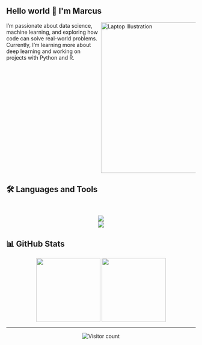 ## Hello world 👋 I'm Marcus


<div style="overflow: auto;">
  <span style="float: left; width: 50%;">
    I’m passionate about data science, machine learning, and exploring how code can solve real-world problems.  
    Currently, I’m learning more about deep learning and working on projects with Python and R.  
  </span>
  <span style="float: right; width: 50%;">
  <img src="https://raw.githubusercontent.com/MicaelliMedeiros/micaellimedeiros/master/image/computer-illustration.png" width="400px" alt="Laptop Illustration">    
  </span>
</div>
<div style="clear: both;"></div>



<!--div align="left">
  <p>Visitor count</p>
  <img src="https://hits.sh/github.com/MarcusOlesen.svg?style=flat-square&label=Visitors" alt="Visitor count" />
</div>


<!--img src="https://github-readme-stats.vercel.app/api?username=MarcusOlesen&show_icons=true&count_private=true" min-width="400px" max-width="400px" width="400px" align="middle" alt="Stats"--> 

<!--img src="https://github-readme-stats.vercel.app/api/top-langs/?username=MarcusOlesen&layout=compact&theme=radical&hide_border=true&bg_color=0D1117&title_color=58A6FF&text_color=FFFFFF" width="400px" align="middle" alt="langs"/-->



## 🛠️ Languages and Tools

<br>
<p align="center">
  <img src="https://skillicons.dev/icons?i=python,pytorch,tensorflow,anaconda,mysql,postgres,sqlite" />
  <br>
  <img src="https://skillicons.dev/icons?i=r,bash,java,git,github,html,matlab,latex,md" />
</p>

## 📊 GitHub Stats

<p align="center">
  <img src="https://github-readme-stats.vercel.app/api/top-langs/?username=MarcusOlesen&layout=compact&theme=radical&hide_border=true&bg_color=0D1117&title_color=58A6FF&text_color=FFFFFF&hide=html" height="170" align="top" />
  <img src="https://github-readme-stats.vercel.app/api?username=MarcusOlesen&show_icons=true&theme=radical&hide_border=true&bg_color=0D1117&title_color=58A6FF&text_color=FFFFFF" height="170" align="top" />
</p>

---

<div align="center">
  <img src="https://hits.sh/github.com/MarcusOlesen.svg?style=flat-square&label=Visitors&color=58A6FF&labelColor=0D1117" alt="Visitor count" />
</div>


<!--
**MarcusOlesen/MarcusOlesen** is a ✨ _special_ ✨ repository because its `README.md` (this file) appears on your GitHub profile.

Here are some ideas to get you started:

- 🔭 I’m currently working on ...
- 🌱 I’m currently learning ...
- 👯 I’m looking to collaborate on ...
- 🤔 I’m looking for help with ...
- 💬 Ask me about ...
- 📫 How to reach me: ...
- 😄 Pronouns: ...
- ⚡ Fun fact: ...
-->
